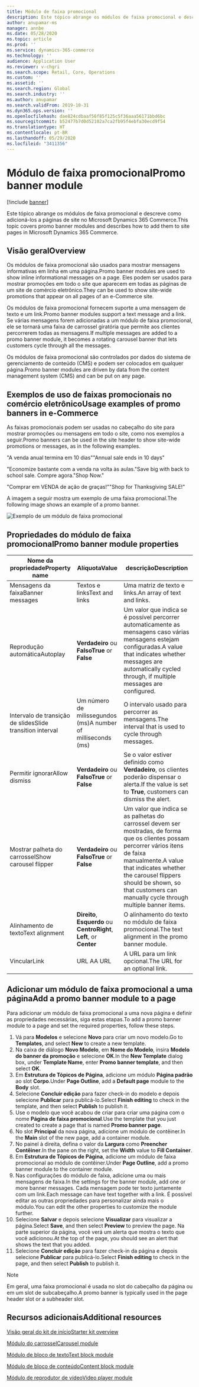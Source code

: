 ```yaml
---
title: Módulo de faixa promocional
description: Este tópico abrange os módulos de faixa promocional e descreve como adicioná-los a páginas de site no Microsoft Dynamics 365 Commerce.
author: anupamar-ms
manager: annbe
ms.date: 05/28/2020
ms.topic: article
ms.prod: ''
ms.service: dynamics-365-commerce
ms.technology: ''
audience: Application User
ms.reviewer: v-chgri
ms.search.scope: Retail, Core, Operations
ms.custom: ''
ms.assetid: ''
ms.search.region: Global
ms.search.industry: ''
ms.author: anupamar
ms.search.validFrom: 2019-10-31
ms.dyn365.ops.version: ''
ms.openlocfilehash: dae824cdbaaf56f85f125c5f36aaa56171bbd6bc
ms.sourcegitcommit: b52477b7d0d52102a7ca2fb95f4ebfa30ecd9f54
ms.translationtype: HT
ms.contentlocale: pt-BR
ms.lasthandoff: 05/29/2020
ms.locfileid: "3411356"
---
```

# <a name="promo-banner-module"></a><span data-ttu-id="b902a-103">Módulo de faixa promocional</span><span class="sxs-lookup"><span data-stu-id="b902a-103">Promo banner module</span></span>

[!include [banner](includes/banner.md)]

<span data-ttu-id="b902a-104">Este tópico abrange os módulos de faixa promocional e descreve como adicioná-los a páginas de site no Microsoft Dynamics 365 Commerce.</span><span class="sxs-lookup"><span data-stu-id="b902a-104">This topic covers promo banner modules and describes how to add them to site pages in Microsoft Dynamics 365 Commerce.</span></span>

## <a name="overview"></a><span data-ttu-id="b902a-105">Visão geral</span><span class="sxs-lookup"><span data-stu-id="b902a-105">Overview</span></span>

<span data-ttu-id="b902a-106">Os módulos de faixa promocional são usados para mostrar mensagens informativas em linha em uma página.</span><span class="sxs-lookup"><span data-stu-id="b902a-106">Promo banner modules are used to show inline informational messages on a page.</span></span> <span data-ttu-id="b902a-107">Eles podem ser usados para mostrar promoções em todo o site que aparecem em todas as páginas de um site de comércio eletrônico.</span><span class="sxs-lookup"><span data-stu-id="b902a-107">They can be used to show site-wide promotions that appear on all pages of an e-Commerce site.</span></span> 

<span data-ttu-id="b902a-108">Os módulos de faixa promocional fornecem suporte a uma mensagem de texto e um link.</span><span class="sxs-lookup"><span data-stu-id="b902a-108">Promo banner modules support a text message and a link.</span></span> <span data-ttu-id="b902a-109">Se várias mensagens forem adicionadas a um módulo de faixa promocional, ele se tornará uma faixa de carrossel giratória que permite aos clientes percorrerem todas as mensagens.</span><span class="sxs-lookup"><span data-stu-id="b902a-109">If multiple messages are added to a promo banner module, it becomes a rotating carousel banner that lets customers cycle through all the messages.</span></span> 

<span data-ttu-id="b902a-110">Os módulos de faixa promocional são controlados por dados do sistema de gerenciamento de conteúdo (CMS) e podem ser colocados em qualquer página.</span><span class="sxs-lookup"><span data-stu-id="b902a-110">Promo banner modules are driven by data from the content management system (CMS) and can be put on any page.</span></span>

## <a name="usage-examples-of-promo-banners-in-e-commerce"></a><span data-ttu-id="b902a-111">Exemplos de uso de faixas promocionais no comércio eletrônico</span><span class="sxs-lookup"><span data-stu-id="b902a-111">Usage examples of promo banners in e-Commerce</span></span>

<span data-ttu-id="b902a-112">As faixas promocionais podem ser usadas no cabeçalho do site para mostrar promoções ou mensagens em todo o site, como nos exemplos a seguir.</span><span class="sxs-lookup"><span data-stu-id="b902a-112">Promo banners can be used in the site header to show site-wide promotions or messages, as in the following examples.</span></span>

<span data-ttu-id="b902a-113">"A venda anual termina em 10 dias"</span><span class="sxs-lookup"><span data-stu-id="b902a-113">"Annual sale ends in 10 days"</span></span>

<span data-ttu-id="b902a-114">"Economize bastante com a venda na volta às aulas.</span><span class="sxs-lookup"><span data-stu-id="b902a-114">"Save big with back to school sale.</span></span> <span data-ttu-id="b902a-115">Compre agora."</span><span class="sxs-lookup"><span data-stu-id="b902a-115">Shop Now."</span></span>

<span data-ttu-id="b902a-116">"Comprar em VENDA de ação de graças!"</span><span class="sxs-lookup"><span data-stu-id="b902a-116">"Shop for Thanksgiving SALE!"</span></span> 

<span data-ttu-id="b902a-117">A imagem a seguir mostra um exemplo de uma faixa promocional.</span><span class="sxs-lookup"><span data-stu-id="b902a-117">The following image shows an example of a promo banner.</span></span>

![Exemplo de um módulo de faixa promocional](./media/ecommerce-Promobanner.PNG)

## <a name="promo-banner-module-properties"></a><span data-ttu-id="b902a-119">Propriedades do módulo de faixa promocional</span><span class="sxs-lookup"><span data-stu-id="b902a-119">Promo banner module properties</span></span>

| <span data-ttu-id="b902a-120">Nome da propriedade</span><span class="sxs-lookup"><span data-stu-id="b902a-120">Property name</span></span>             | <span data-ttu-id="b902a-121">Alíquota</span><span class="sxs-lookup"><span data-stu-id="b902a-121">Value</span></span>                              | <span data-ttu-id="b902a-122">descrição</span><span class="sxs-lookup"><span data-stu-id="b902a-122">Description</span></span> |
|---------------------------|------------------------------------|-------------|
| <span data-ttu-id="b902a-123">Mensagens da faixa</span><span class="sxs-lookup"><span data-stu-id="b902a-123">Banner messages</span></span>           | <span data-ttu-id="b902a-124">Textos e links</span><span class="sxs-lookup"><span data-stu-id="b902a-124">Text and links</span></span>                     | <span data-ttu-id="b902a-125">Uma matriz de texto e links.</span><span class="sxs-lookup"><span data-stu-id="b902a-125">An array of text and links.</span></span> |
| <span data-ttu-id="b902a-126">Reprodução automática</span><span class="sxs-lookup"><span data-stu-id="b902a-126">Autoplay</span></span>                  | <span data-ttu-id="b902a-127">**Verdadeiro** ou **Falso**</span><span class="sxs-lookup"><span data-stu-id="b902a-127">**True** or **False**</span></span>              | <span data-ttu-id="b902a-128">Um valor que indica se é possível percorrer automaticamente as mensagens caso várias mensagens estejam configuradas.</span><span class="sxs-lookup"><span data-stu-id="b902a-128">A value that indicates whether messages are automatically cycled through, if multiple messages are configured.</span></span> |
| <span data-ttu-id="b902a-129">Intervalo de transição de slides</span><span class="sxs-lookup"><span data-stu-id="b902a-129">Slide transition interval</span></span> | <span data-ttu-id="b902a-130">Um número de milissegundos (ms)</span><span class="sxs-lookup"><span data-stu-id="b902a-130">A number of milliseconds (ms)</span></span>      | <span data-ttu-id="b902a-131">O intervalo usado para percorrer as mensagens.</span><span class="sxs-lookup"><span data-stu-id="b902a-131">The interval that is used to cycle through messages.</span></span> |
| <span data-ttu-id="b902a-132">Permitir ignorar</span><span class="sxs-lookup"><span data-stu-id="b902a-132">Allow dismiss</span></span>             | <span data-ttu-id="b902a-133">**Verdadeiro** ou **Falso**</span><span class="sxs-lookup"><span data-stu-id="b902a-133">**True** or **False**</span></span>              | <span data-ttu-id="b902a-134">Se o valor estiver definido como **Verdadeiro**, os clientes poderão dispensar o alerta.</span><span class="sxs-lookup"><span data-stu-id="b902a-134">If the value is set to **True**, customers can dismiss the alert.</span></span> |
| <span data-ttu-id="b902a-135">Mostrar palheta do carrossel</span><span class="sxs-lookup"><span data-stu-id="b902a-135">Show carousel flipper</span></span>     | <span data-ttu-id="b902a-136">**Verdadeiro** ou **Falso**</span><span class="sxs-lookup"><span data-stu-id="b902a-136">**True** or **False**</span></span>              | <span data-ttu-id="b902a-137">Um valor que indica se as palhetas do carrossel devem ser mostradas, de forma que os clientes possam percorrer vários itens de faixa manualmente.</span><span class="sxs-lookup"><span data-stu-id="b902a-137">A value that indicates whether the carousel flippers should be shown, so that customers can manually cycle through multiple banner items.</span></span> |
| <span data-ttu-id="b902a-138">Alinhamento de texto</span><span class="sxs-lookup"><span data-stu-id="b902a-138">Text alignment</span></span>            | <span data-ttu-id="b902a-139">**Direito**, **Esquerdo** ou **Centro**</span><span class="sxs-lookup"><span data-stu-id="b902a-139">**Right**, **Left**, or **Center**</span></span> | <span data-ttu-id="b902a-140">O alinhamento do texto no módulo de faixa promocional.</span><span class="sxs-lookup"><span data-stu-id="b902a-140">The text alignment in the promo banner module.</span></span> |
| <span data-ttu-id="b902a-141">Vincular</span><span class="sxs-lookup"><span data-stu-id="b902a-141">Link</span></span>                      | <span data-ttu-id="b902a-142">URL A</span><span class="sxs-lookup"><span data-stu-id="b902a-142">A URL</span></span>                              | <span data-ttu-id="b902a-143">A URL para um link opcional.</span><span class="sxs-lookup"><span data-stu-id="b902a-143">The URL for an optional link.</span></span> |

## <a name="add-a-promo-banner-module-to-a-page"></a><span data-ttu-id="b902a-144">Adicionar um módulo de faixa promocional a uma página</span><span class="sxs-lookup"><span data-stu-id="b902a-144">Add a promo banner module to a page</span></span> 

<span data-ttu-id="b902a-145">Para adicionar um módulo de faixa promocional a uma nova página e definir as propriedades necessárias, siga estas etapas.</span><span class="sxs-lookup"><span data-stu-id="b902a-145">To add a promo banner module to a page and set the required properties, follow these steps.</span></span>

1. <span data-ttu-id="b902a-146">Vá para **Modelos** e selecione **Novo** para criar um novo modelo.</span><span class="sxs-lookup"><span data-stu-id="b902a-146">Go to **Templates**, and select **New** to create a new template.</span></span>
1. <span data-ttu-id="b902a-147">Na caixa de diálogo **Novo Modelo**, em **Nome do Modelo**, insira **Modelo do banner da promoção** e selecione **OK**.</span><span class="sxs-lookup"><span data-stu-id="b902a-147">In the **New Template** dialog box, under **Template Name**, enter **Promo banner template**, and then select **OK**.</span></span>
1. <span data-ttu-id="b902a-148">Em **Estrutura de Tópicos de Página**, adicione um módulo **Página padrão** ao slot **Corpo**.</span><span class="sxs-lookup"><span data-stu-id="b902a-148">Under **Page Outline**, add a **Default page** module to the **Body** slot.</span></span> 
1. <span data-ttu-id="b902a-149">Selecione **Concluir edição** para fazer check-in do modelo e depois selecione **Publicar** para publicá-lo.</span><span class="sxs-lookup"><span data-stu-id="b902a-149">Select **Finish editing** to check in the template, and then select **Publish** to publish it.</span></span> 
1. <span data-ttu-id="b902a-150">Use o modelo que você acabou de criar para criar uma página com o nome **Página de faixa promocional**.</span><span class="sxs-lookup"><span data-stu-id="b902a-150">Use the template that you just created to create a page that is named **Promo banner page**.</span></span> 
1. <span data-ttu-id="b902a-151">No slot **Principal** da nova página, adicione um módulo de contêiner.</span><span class="sxs-lookup"><span data-stu-id="b902a-151">In the **Main** slot of the new page, add a container module.</span></span> 
1. <span data-ttu-id="b902a-152">No painel à direita, defina o valor da **Largura** como **Preencher Contêiner**.</span><span class="sxs-lookup"><span data-stu-id="b902a-152">In the pane on the right, set the **Width** value to **Fill Container**.</span></span>
1. <span data-ttu-id="b902a-153">Em **Estrutura de Tópicos de Página**, adicione um módulo de faixa promocional ao módulo de contêiner.</span><span class="sxs-lookup"><span data-stu-id="b902a-153">Under **Page Outline**, add a promo banner module to the container module.</span></span>
1. <span data-ttu-id="b902a-154">Nas configurações do módulo de faixa, adicione uma ou mais mensagens de faixa.</span><span class="sxs-lookup"><span data-stu-id="b902a-154">In the settings for the banner module, add one or more banner messages.</span></span> <span data-ttu-id="b902a-155">Cada mensagem pode ter texto juntamente com um link.</span><span class="sxs-lookup"><span data-stu-id="b902a-155">Each message can have text together with a link.</span></span> <span data-ttu-id="b902a-156">É possível editar as outras propriedades para personalizar ainda mais o módulo.</span><span class="sxs-lookup"><span data-stu-id="b902a-156">You can edit the other properties to customize the module further.</span></span>
1. <span data-ttu-id="b902a-157">Selecione **Salvar** e depois selecione **Visualizar** para visualizar a página.</span><span class="sxs-lookup"><span data-stu-id="b902a-157">Select **Save**, and then select **Preview** to preview the page.</span></span> <span data-ttu-id="b902a-158">Na parte superior da página, você verá um alerta que mostra o texto que você adicionou.</span><span class="sxs-lookup"><span data-stu-id="b902a-158">At the top of the page, you should see an alert that shows the text that you added.</span></span>
1. <span data-ttu-id="b902a-159">Selecione **Concluir edição** para fazer check-in da página e depois selecione **Publicar** para publicá-lo.</span><span class="sxs-lookup"><span data-stu-id="b902a-159">Select **Finish editing** to check in the page, and then select **Publish** to publish it.</span></span>

> [!NOTE]
> <span data-ttu-id="b902a-160">Em geral, uma faixa promocional é usada no slot do cabeçalho da página ou em um slot de subcabeçalho.</span><span class="sxs-lookup"><span data-stu-id="b902a-160">A promo banner is typically used in the page header slot or a subheader slot.</span></span>


## <a name="additional-resources"></a><span data-ttu-id="b902a-161">Recursos adicionais</span><span class="sxs-lookup"><span data-stu-id="b902a-161">Additional resources</span></span>

[<span data-ttu-id="b902a-162">Visão geral do kit de início</span><span class="sxs-lookup"><span data-stu-id="b902a-162">Starter kit overview</span></span>](starter-kit-overview.md)

[<span data-ttu-id="b902a-163">Módulo do carrossel</span><span class="sxs-lookup"><span data-stu-id="b902a-163">Carousel module</span></span>](add-carousel.md)

[<span data-ttu-id="b902a-164">Módulo de bloco de texto</span><span class="sxs-lookup"><span data-stu-id="b902a-164">Text block module</span></span>](add-content-rich-block.md)

[<span data-ttu-id="b902a-165">Módulo de bloco de conteúdo</span><span class="sxs-lookup"><span data-stu-id="b902a-165">Content block module</span></span>](add-hero-module.md)

[<span data-ttu-id="b902a-166">Módulo de reprodutor de vídeo</span><span class="sxs-lookup"><span data-stu-id="b902a-166">Video player module</span></span>](add-video-player.md)
